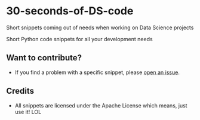 # 30-seconds-of-DS-code
Short snippets coming out of needs when working on Data Science projects

Short Python code snippets for all your development needs

## Want to contribute?

* If you find a problem with a specific snippet, please [open an issue](https://github.com/elvinagam/30-seconds-of-DS-code/issues/new).

## Credits

* All snippets are licensed under the Apache License which means, just use it! LOL
